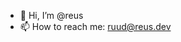 - 👋 Hi, I’m @reus
- 📫 How to reach me: ruud@reus.dev

<!---
reus/reus is a ✨ special ✨ repository because its `README.md` (this file) appears on your GitHub profile.
You can click the Preview link to take a look at your changes.
--->
